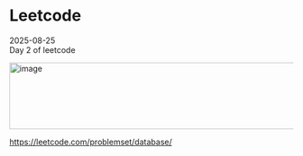 # Leetcode

2025-08-25 </br> Day 2 of leetcode

<img width="600" height="119" alt="image" src="https://github.com/user-attachments/assets/cbe6e988-de17-41dc-bd00-f5c4a8fab87d" />


https://leetcode.com/problemset/database/
